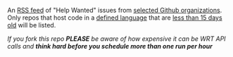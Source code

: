 An [RSS feed](https://lbonanomi.github.io/rss/feed.xml) of "Help Wanted" issues from [selected Github organizations](v3-feed.sh#L2). 
Only repos that host code in a [defined language](v3-feed.sh#L1) that are [less than 15 days old](https://github.com/lbonanomi/rss/blob/58fc582def75752084fdeacaefc77b29d1a56466/v3-feed.sh#L13) will be listed.

*If you fork this repo **PLEASE** be aware of how expensive it can be WRT API calls and **think hard before you schedule more than one run per hour*** 
